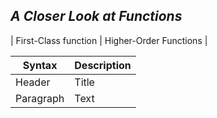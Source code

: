 ## _A Closer Look at Functions_

| First-Class function | Higher-Order Functions |

| Syntax    | Description |
| --------- | ----------- |
| Header    | Title       |
| Paragraph | Text        |
